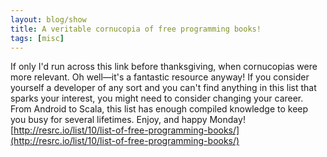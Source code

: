 ```yaml
---
layout: blog/show
title: A veritable cornucopia of free programming books!
tags: [misc]
---
```


If only I'd run across this link before thanksgiving, when cornucopias were more relevant. Oh well—it's a fantastic resource anyway! If you consider yourself a developer of any sort and you can't find anything in this list that sparks your interest, you might need to consider changing your career. From Android to Scala, this list has enough compiled knowledge to keep you busy for several lifetimes. Enjoy, and happy Monday! [http://resrc.io/list/10/list-of-free-programming-books/](http://resrc.io/list/10/list-of-free-programming-books/)
